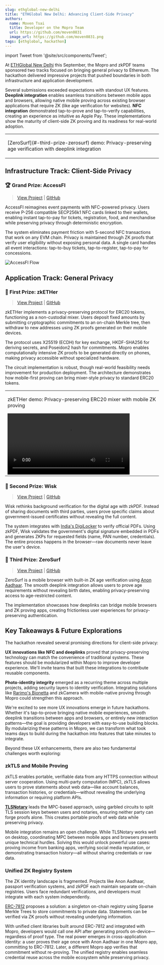 ```yaml
---
slug: ethglobal-new-delhi
title: "ETHGlobal New Delhi: Advancing Client-Side Privacy"
authors:
  name: Moven Tsai
  title: Developer on the Mopro Team
  url: https://github.com/moven0831
  image_url: https://github.com/moven0831.png
tags: [ethglobal, hackathon]
---
```


import Tweet from '@site/src/components/Tweet';

At [ETHGlobal New Delhi](https://ethglobal.com/events/newdelhi/prizes#ethereum-foundation) this September, the Mopro and zkPDF teams sponsored two tracks focused on bringing general privacy to Ethereum. The hackathon delivered impressive projects that pushed boundaries in both infrastructure and application development.

Several submissions exceeded expectations with standout UX features. **Deeplink integration** enables seamless transitions between mobile apps and browsers, allowing native mobile proving across existing browser applications that require ZK (like age verification for websites). **NFC integration** demonstrated tap-to-prove and tap-to-verify capabilities, creating an experience as intuitive as Apple Pay. These implementations show the maturity of client-side ZK proving and its readiness for real-world adoption.

<div style={{display: 'flex', justifyContent: 'center', margin: '2rem 0'}}>
  <table style={{border: '2px solid #444', borderRadius: '8px', padding: '1rem', maxWidth: '500px'}}>
    <tbody>
      <tr>
        <td style={{padding: '1rem', textAlign: 'center'}}>
          <p style={{fontStyle: 'italic', marginBottom: '1rem', color: '#888', fontSize: '0.95rem'}}>
            [ZeroSurf](#-third-prize-zerosurf) demo: Privacy-preserving age verification with deeplink integration
          </p>
          <Tweet tweetId="1979055018683556051" width="400px" />
        </td>
      </tr>
    </tbody>
  </table>
</div>

## Infrastructure Track: Client-Side Privacy

### 🏆 Grand Prize: AccessFI
> [View Project](https://ethglobal.com/showcase/accessfi-8v4ns) | [GitHub](https://github.com/coderwithsense/EthGlobalDelhi)

AccessFI reimagines event payments with NFC-powered privacy. Users receive P-256 compatible SECP256k1 NFC cards linked to their wallets, enabling instant tap-to-pay for tickets, registration, food, and merchandise while preserving privacy through deterministic encryption.

The system eliminates payment friction with 5-second NFC transactions that work on any EVM chain. Privacy is maintained through ZK proofs that verify user eligibility without exposing personal data. A single card handles all event interactions: tap-to-buy tickets, tap-to-register, tap-to-pay for concessions.

![AccessFI Flow](/img/ethglobal-new-delhi-accessfi.jpg)

## Application Track: General Privacy

### 🥇 First Prize: zkETHer
> [View Project](https://ethglobal.com/showcase/zkether-geppk) | [GitHub](https://github.com/yashsharma22003/zkETHer-Protocol)

zkETHer implements a privacy-preserving protocol for ERC20 tokens, functioning as a non-custodial mixer. Users deposit fixed amounts by submitting cryptographic commitments to an on-chain Merkle tree, then withdraw to new addresses using ZK proofs generated on their mobile devices.

The protocol uses X25519 (ECDH) for key exchange, HKDF-SHA256 for deriving secrets, and Poseidon2 hash for commitments. Mopro enables computationally intensive ZK proofs to be generated directly on phones, making privacy accessible without specialized hardware.

The circuit implementation is robust, though real-world feasibility needs improvement for production deployment. The architecture demonstrates how mobile-first proving can bring mixer-style privacy to standard ERC20 tokens.

<div style={{display: 'flex', justifyContent: 'center', margin: '1.5rem 0'}}>
  <table style={{border: '2px solid #444', borderRadius: '8px', padding: '1rem', maxWidth: '500px'}}>
    <tbody>
      <tr>
        <td style={{padding: '1rem', textAlign: 'center'}}>
          <p style={{fontStyle: 'italic', marginBottom: '1rem', color: '#888', fontSize: '0.95rem'}}>
            zkETHer demo: Privacy-preserving ERC20 mixer with mobile ZK proving
          </p>
          <video
            width="400"
            controls
            style={{borderRadius: '4px', maxWidth: '100%'}}
          >
            <source src="https://ethglobal.storage/projects/geppk/video/high.mp4?t=1760977955579" type="video/mp4" />
            Your browser does not support the video tag.
          </video>
        </td>
      </tr>
    </tbody>
  </table>
</div>

### 🥈 Second Prize: Wisk
> [View Project](https://ethglobal.com/showcase/wisk-gdvfw) | [GitHub](https://github.com/YadlaMani/wisk)

Wisk rethinks background verification for the digital age with zkPDF. Instead of sharing documents with third parties, users prove specific claims about government-issued certificates without revealing the full content.

The system integrates with [India's DigiLocker](https://www.digilocker.gov.in/) to verify official PDFs. Using zkPDF, Wisk validates the government's digital signature embedded in PDFs and generates ZKPs for requested fields (name, PAN number, credentials). The entire process happens in the browser—raw documents never leave the user's device.

### 🥉 Third Prize: ZeroSurf
> [View Project](https://ethglobal.com/showcase/zerosurf-9988k) | [GitHub](https://github.com/Krane-Apps/zerosurf-anon-aadhaar)

ZeroSurf is a mobile browser with built-in ZK age verification using [Anon Aadhaar](https://github.com/anon-aadhaar). The smooth deeplink integration allows users to prove age requirements without revealing birth dates, enabling privacy-preserving access to age-restricted content.

The implementation showcases how deeplinks can bridge mobile browsers and ZK proving apps, creating frictionless user experiences for privacy-preserving authentication.

## Key Takeaways & Future Explorations

The hackathon revealed several promising directions for client-side privacy:

**UX innovations like NFC and deeplinks** proved that privacy-preserving technology can match the convenience of traditional systems. These features should be modularized within Mopro to improve developer experience. We'll invite teams that built these integrations to contribute reusable components.

**Photo-identity integrity** emerged as a recurring theme across multiple projects, adding security layers to identity verification. Integrating solutions like [Rarimo's Bionetta](https://docs.rarimo.com/zkml-bionetta/) and zkCamera with mobile-native proving through Mopro could strengthen this approach.

We're excited to see more UX innovations emerge in future hackathons. Whether it's tap-to-prove bringing native mobile experiences, smooth deeplink transitions between apps and browsers, or entirely new interaction patterns—the goal is providing developers with easy-to-use building blocks. By modularizing these patterns in Mopro, we can transform what took teams days to build during the hackathon into features that take minutes to integrate.

Beyond these UX enhancements, there are also two fundamental challenges worth exploring:

### zkTLS and Mobile Proving

zkTLS enables portable, verifiable data from any HTTPS connection without server cooperation. Using multi-party computation (MPC), zkTLS allows users to prove statements about web data—like account balances, transaction histories, or credentials—without revealing the underlying information or requiring platform APIs.

[**TLSNotary**](https://github.com/tlsnotary) leads the MPC-based approach, using garbled circuits to split TLS session keys between users and notaries, ensuring neither party can forge proofs alone. This creates portable proofs of web data while preserving privacy.

Mobile integration remains an open challenge. While TLSNotary works well on desktop, coordinating MPC between mobile apps and browsers presents unique technical hurdles. Solving this would unlock powerful use cases: proving income from banking apps, verifying social media reputation, or demonstrating transaction history—all without sharing credentials or raw data.

### Unified ZK Registry System

The ZK identity landscape is fragmented. Projects like Anon Aadhaar, passport verification systems, and zkPDF each maintain separate on-chain registries. Users face redundant verifications, and developers must integrate with each system independently.

[ERC-7812](https://eips.ethereum.org/EIPS/eip-7812) proposes a solution: a singleton on-chain registry using Sparse Merkle Trees to store commitments to private data. Statements can be verified via ZK proofs without revealing underlying information.

With unified client libraries built around ERC-7812 and integrated with Mopro, developers would call one API after generating proofs on-device—regardless of proof type. The real power emerges in cross-application identity: a user proves their age once with Anon Aadhaar in one Mopro app, committing to ERC-7812. Later, a different Mopro app verifies that commitment without re-proving. The unified registry enables seamless credential reuse across the mobile ecosystem while preserving privacy.
